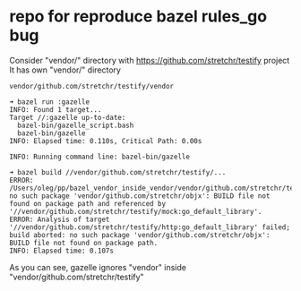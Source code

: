 repo for reproduce bazel rules_go bug
=====================================

Consider "vendor/" directory with https://github.com/stretchr/testify project
It has own "vendor/" directory
```
vendor/github.com/stretchr/testify/vendor
```

```
➜ bazel run :gazelle
INFO: Found 1 target...
Target //:gazelle up-to-date:
  bazel-bin/gazelle_script.bash
  bazel-bin/gazelle
INFO: Elapsed time: 0.110s, Critical Path: 0.00s

INFO: Running command line: bazel-bin/gazelle

➜ bazel build //vendor/github.com/stretchr/testify/...
ERROR: /Users/oleg/pp/bazel_vendor_inside_vendor/vendor/github.com/stretchr/testify/mock/BUILD.bazel:3:1: no such package 'vendor/github.com/stretchr/objx': BUILD file not found on package path and referenced by '//vendor/github.com/stretchr/testify/mock:go_default_library'.
ERROR: Analysis of target '//vendor/github.com/stretchr/testify/http:go_default_library' failed; build aborted: no such package 'vendor/github.com/stretchr/objx': BUILD file not found on package path.
INFO: Elapsed time: 0.107s
```

As you can see, gazelle ignores "vendor" inside "vendor/github.com/stretchr/testify"
